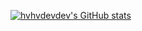 [![hvhvdevdev's GitHub stats](https://github-readme-stats.vercel.app/api?username=hvhvdevdev&show_icons=true&theme=gradient&hide=contribs)]()
